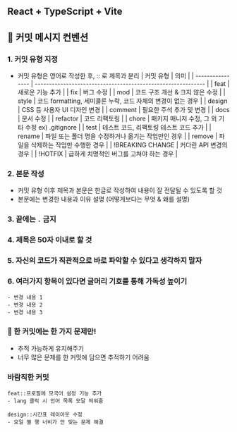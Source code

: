 ## React + TypeScript + Vite

## 🖤 커밋 메시지 컨벤션

### 1. 커밋 유형 지정

- 커밋 유형은 영어로 작성한 후, :: 로 제목과 분리
  | 커밋 유형 | 의미 |
  | ---------------- | ------------------------------------------------------------ |
  | feat | 새로운 기능 추가 |
  | fix | 버그 수정 |
  | mod | 코드 구조 개선 & 크지 않은 수정 |
  | style | 코드 formatting, 세미콜론 누락, 코드 자체의 변경이 없는 경우 |
  | design | CSS 등 사용자 UI 디자인 변경 |
  | comment | 필요한 주석 추가 및 변경 |
  | docs | 문서 수정 |
  | refactor | 코드 리팩토링 |
  | chore | 패키지 매니저 수정, 그 외 기타 수정 ex) .gitignore |
  | test | 테스트 코드, 리팩토링 테스트 코드 추가 |
  | rename | 파일 또는 폴더 명을 수정하거나 옮기는 작업만인 경우 |
  | remove | 파일을 삭제하는 작업만 수행한 경우 |
  | !BREAKING CHANGE | 커다란 API 변경의 경우 |
  | !HOTFIX | 급하게 치명적인 버그를 고쳐야 하는 경우 |

### 2. 본문 작성

- 커밋 유형 이후 제목과 본문은 한글로 작성하여 내용이 잘 전달될 수 있도록 할 것
- 본문에는 변경한 내용과 이유 설명 (어떻게보다는 무엇 & 왜를 설명)

### 3. 끝에는 `.` 금지

### 4. 제목은 50자 이내로 할 것

### 5. 자신의 코드가 직관적으로 바로 파악할 수 있다고 생각하지 말자

### 6. 여러가지 항목이 있다면 글머리 기호를 통해 가독성 높이기

```
- 변경 내용 1
- 변경 내용 2
- 변경 내용 3
```

### 🖤 한 커밋에는 한 가지 문제만!

- 추적 가능하게 유지해주기
- 너무 많은 문제를 한 커밋에 담으면 추적하기 어려움

### 바람직한 커밋

```
feat::프로필에 모국어 설정 기능 추가
- lang 클릭 시 언어 목록 모달 띄워줌

design::시간표 레이아웃 수정
- 요일 별 행 너비가 안 맞는 문제 해결
```
